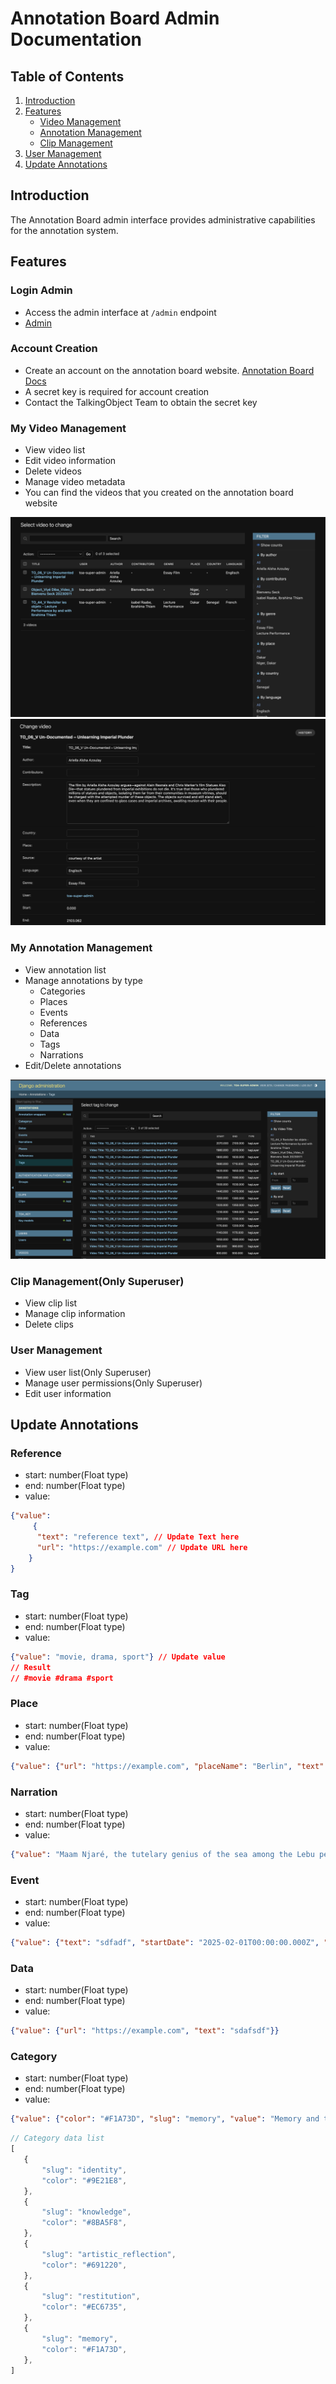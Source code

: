 # Annotation Board Admin Documentation

## Table of Contents
1. [Introduction](#introduction)
2. [Features](#features)
   - [Video Management](#video-management)
   - [Annotation Management](#annotation-management)
   - [Clip Management](#clip-management)
3. [User Management](#user-management)
4. [Update Annotations](#update-annotations)

## Introduction
The Annotation Board admin interface provides administrative capabilities for the annotation system.

## Features

### Login Admin
- Access the admin interface at `/admin` endpoint
- [Admin](https://admin.talkingobjectsarchive.org/admin/)

### Account Creation
- Create an account on the annotation board website. [Annotation Board Docs](./annotation.md)
- A secret key is required for account creation
- Contact the TalkingObject Team to obtain the secret key


### My Video Management
- View video list
- Edit video information
- Delete videos
- Manage video metadata
- You can find the videos that you created on the annotation board website

![Admin Video](../images/eva6.webp)
![Admin Video](../images/eva7.webp)

### My Annotation Management
- View annotation list
- Manage annotations by type
  - Categories
  - Places
  - Events
  - References
  - Data
  - Tags
  - Narrations
- Edit/Delete annotations

![Admin Video](../images/eva8.webp)

### Clip Management(Only Superuser)
- View clip list
- Manage clip information
- Delete clips

### User Management
- View user list(Only Superuser)
- Manage user permissions(Only Superuser)
- Edit user information


## Update Annotations


### Reference
- start: number(Float type)
- end: number(Float type)
- value: 
```json
{"value":
     {
      "text": "reference text", // Update Text here
      "url": "https://example.com" // Update URL here
    }
}
```

### Tag
- start: number(Float type)
- end: number(Float type)
- value: 
```json
{"value": "movie, drama, sport"} // Update value 
// Result 
// #movie #drama #sport
```

### Place
- start: number(Float type)
- end: number(Float type)
- value: 
```json
{"value": {"url": "https://example.com", "placeName": "Berlin", "text": "Vis", "latitude": "32", "longitude": "22"}}
```

### Narration
- start: number(Float type)
- end: number(Float type)
- value: 
```json
{"value": "Maam Njaré, the tutelary genius of the sea among the Lebu people of Yoff in Dakar."}
```

### Event
- start: number(Float type)
- end: number(Float type)
- value: 
```json
{"value": {"text": "sdfadf", "startDate": "2025-02-01T00:00:00.000Z", "endDate": "2025-02-28T00:00:00.000Z"}}
```

### Data
- start: number(Float type)
- end: number(Float type)
- value: 
```json
{"value": {"url": "https://example.com", "text": "sdafsdf"}}
```

### Category
- start: number(Float type)
- end: number(Float type)
- value:
```json
{"value": {"color": "#F1A73D", "slug": "memory", "value": "Memory and the Imaginary"}}
```
```js
// Category data list
[
   {
       "slug": "identity",
       "color": "#9E21E8",
   },
   {
       "slug": "knowledge",
       "color": "#8BA5F8",
   },
   {
       "slug": "artistic_reflection",
       "color": "#691220",
   },
   {
       "slug": "restitution",
       "color": "#EC6735",
   },
   {
       "slug": "memory",
       "color": "#F1A73D",
   },
]
```